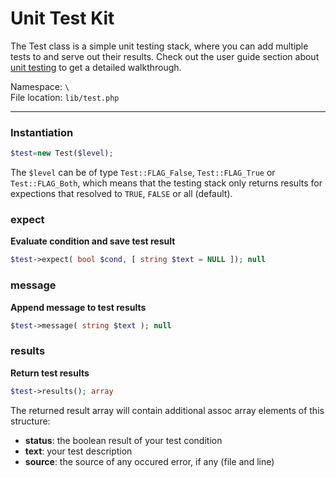 # Unit Test Kit
The Test class is a simple unit testing stack, where you can add multiple tests to and serve out their results. Check out the user guide section about [unit testing](http://ikkez.de/F3com/unit-testing) to get a detailed walkthrough.

Namespace: `\` <br/>
File location: `lib/test.php`

---


### Instantiation

``` php
$test=new Test($level);
```

The `$level` can be of type `Test::FLAG_False`, `Test::FLAG_True` or `Test::FLAG_Both`, which means that the testing stack only returns results for expections that resolved to `TRUE`, `FALSE` or all (default).

### expect
**Evaluate condition and save test result**

``` php
$test->expect( bool $cond, [ string $text = NULL ]); null
```


### message
**Append message to test results**

``` php
$test->message( string $text ); null
```


### results
**Return test results**

``` php
$test->results(); array
```

The returned result array will contain additional assoc array elements of this structure:

- **status**: the boolean result of your test condition
- **text**: your test description
- **source**: the source of any occured error, if any (file and line)
